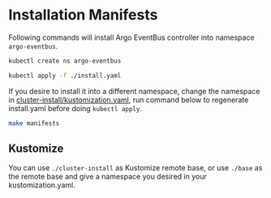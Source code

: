 # Installation Manifests

Following commands will install Argo EventBus controller into namespace
`argo-eventbus`.

```sh
kubectl create ns argo-eventbus

kubectl apply -f ./install.yaml
```

If you desire to install it into a different namespace, change the namespace in
[cluster-install/kustomization.yaml](cluster-install/kustomization.yaml), run
command below to regenerate install.yaml before doing `kubectl apply`.

```sh
make manifests
```

## Kustomize

You can use `./cluster-install` as Kustomize remote base, or use `./base` as the
remote base and give a namespace you desired in your kustomization.yaml.
